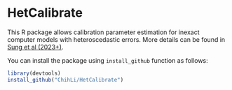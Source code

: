 # HetCalibrate
This R package allows calibration parameter estimation for inexact computer models with heteroscedastic errors. More details can be found in [Sung et al (2023+)](https://arxiv.org/abs/1910.11518).

You can install the package using `install_github` function as follows:
``` r
library(devtools)
install_github("ChihLi/HetCalibrate")
```
